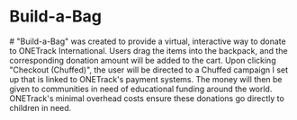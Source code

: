 # Build-a-Bag
<body>
# "Build-a-Bag" was created to provide a virtual, interactive way to donate to ONETrack International. Users drag the items into the backpack, and the corresponding donation amount will be added to the cart. Upon clicking "Checkout (Chuffed)", the user will be directed to a Chuffed campaign I set up that is linked to ONETrack's payment systems. The money will then be given to communities in need of educational funding around the world. ONETrack's minimal overhead costs ensure these donations go directly to children in need.  
</body>
